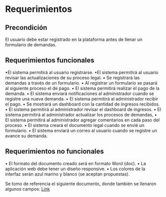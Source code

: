 # Requerimientos

## **Precondición**

  El usuario debe estar registrado en la plataforma antes de llenar un formulario de demandas.


## **Requerimientos funcionales**

  •El sistema permitirá al usuario registrarse.
  •El sistema permitirá al usuario revisar las actualizaciones de su proceso legal.
  •	Se registrará las demandas a través de un formulario.
  •	Al registrar un formulario se pasará al siguiente proceso el de pago.
  •	El sistema permitirá realizar el pago de la demanda.
  •	El sistema enviará notificaciones al administrador cuando se registre una nueva demanda.
  •	El sistema permitirá al administrador recibir el pago.
  •	Se mostrará un dashboard con la cantidad de ingresos recibidos.
  •	El sistema permitirá al administrador revisar el dashboard de ingresos.
  •	El sistema permitirá al administrador actualizar los procesos de demandas,
  •	El sistema permitirá al administrador agregar comentarios en cada paso del proceso.
  •	El sistema creará el documento legal cuando se envié un formulario.
  •	El sistema enviará un correo al usuario cuando se registre un avance su demanda.


## **Requerimientos no funcionales**

  •	El formato del documento creado será en formato Word (doc).
  •	La aplicación web debe tener un diseño responsive.
  •	Los colores de la interfaz serán azul marino y blanco (se aceptan propuestas).


Se tomo de referencia el siguiente documento, donde también se llenaron algunos campos: [Link](./Requerimientos_Abogabot.doc)
